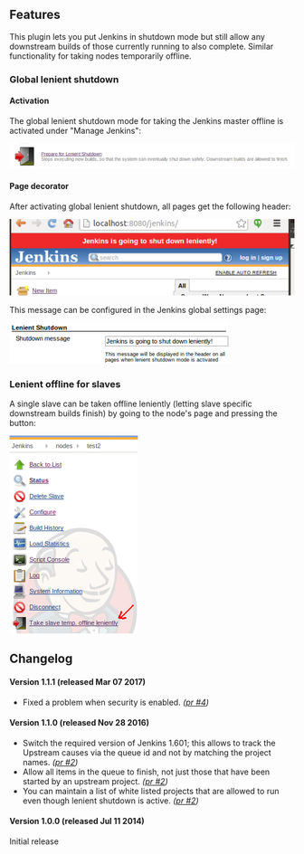 ## Features

This plugin lets you put Jenkins in shutdown mode but still allow any
downstream builds of those currently running to also complete. Similar
functionality for taking nodes temporarily offline.

### Global lenient shutdown

#### Activation

The global lenient shutdown mode for taking the Jenkins master offline
is activated under "Manage Jenkins":

![](docs/images/lenient1.png)

#### Page decorator

After activating global lenient shutdown, all pages get the following
header:

![](docs/images/lenient3.png)

This message can be configured in the Jenkins global settings page:

![](docs/images/lenient2.png)

### Lenient offline for slaves

A single slave can be taken offline leniently (letting slave specific
downstream builds finish) by going to the node's page and pressing the
button:

![](docs/images/lenient4.png)

## Changelog

#### Version 1.1.1 (released Mar 07 2017)

-   Fixed a problem when security is enabled. *([pr
    \#4](https://github.com/jenkinsci/lenient-shutdown-plugin/pull/4))*

#### Version 1.1.0 (released Nov 28 2016)

-   Switch the required version of Jenkins 1.601; this allows to track
    the Upstream causes via the queue id and not by matching the project
    names. *([pr
    \#2](https://github.com/jenkinsci/lenient-shutdown-plugin/pull/2))*
-   Allow all items in the queue to finish, not just those that have
    been started by an upstream project. *([pr
    \#2](https://github.com/jenkinsci/lenient-shutdown-plugin/pull/2))*
-   You can maintain a list of white listed projects that are allowed to
    run even though lenient shutdown is active. *([pr
    \#2](https://github.com/jenkinsci/lenient-shutdown-plugin/pull/2))*

#### Version 1.0.0 (released Jul 11 2014)

Initial release
